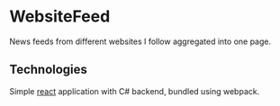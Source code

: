 # WebsiteFeed
News feeds from different websites I follow aggregated into one page.

## Technologies
Simple [react](https://facebook.github.io/react) application with C# backend, bundled using webpack.
